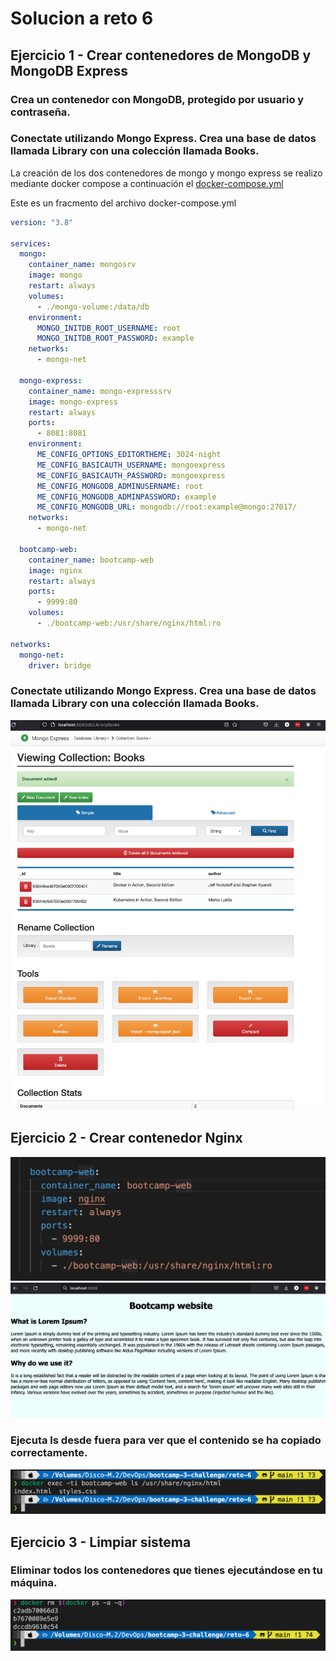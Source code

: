 # Solucion a reto 6

## Ejercicio 1 - Crear contenedores de MongoDB y MongoDB Express

### Crea un contenedor con MongoDB, protegido por usuario y contraseña.

### Conectate utilizando Mongo Express. Crea una base de datos llamada Library con una colección llamada Books.

La creación de los dos contenedores de mongo y mongo express se realizo mediante docker compose a continuación el [docker-compose.yml](https://github.com/GeorgeCodde/solucion-bootcamp-3-chalenge/blob/main/reto-6/mongo/docker-compose.yml)

Este es un fracmento del archivo docker-compose.yml

```yaml
version: "3.8"

services:
  mongo:
    container_name: mongosrv
    image: mongo
    restart: always
    volumes:
      - ./mongo-volume:/data/db
    environment:
      MONGO_INITDB_ROOT_USERNAME: root
      MONGO_INITDB_ROOT_PASSWORD: example
    networks:
      - mongo-net

  mongo-express:
    container_name: mongo-expresssrv
    image: mongo-express
    restart: always
    ports:
      - 8081:8081
    environment:
      ME_CONFIG_OPTIONS_EDITORTHEME: 3024-night
      ME_CONFIG_BASICAUTH_USERNAME: mongoexpress
      ME_CONFIG_BASICAUTH_PASSWORD: mongoexpress
      ME_CONFIG_MONGODB_ADMINUSERNAME: root
      ME_CONFIG_MONGODB_ADMINPASSWORD: example
      ME_CONFIG_MONGODB_URL: mongodb://root:example@mongo:27017/
    networks:
      - mongo-net

  bootcamp-web:
    container_name: bootcamp-web
    image: nginx
    restart: always
    ports:
      - 9999:80
    volumes:
      - ./bootcamp-web:/usr/share/nginx/html:ro

networks:
  mongo-net:
    driver: bridge
```

### Conectate utilizando Mongo Express. Crea una base de datos llamada Library con una colección llamada Books.

![Captura](../assets/screenshotReto6-1.png)

## Ejercicio 2 - Crear contenedor Nginx

![compose](../assets/screenshotReto6-2.png)
![sitio](../assets/screenshotReto6-3.png)

### Ejecuta ls desde fuera para ver que el contenido se ha copiado correctamente.

![ls desde fuera del contenedor](../assets/screenshotReto6-4.png)

## Ejercicio 3 - Limpiar sistema

### Eliminar todos los contenedores que tienes ejecutándose en tu máquina.

![ls desde fuera del contenedor](../assets/screenshotReto6-5.png)
